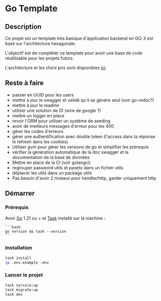 # Go Template

## Description

Ce projet est un template très basique d'application backend en GO. 
Il est basé sur l'architecture hexagonale.

L'objectif est de compléter ce template pour avoir une base de code réutilisable pour les projets futurs.

L'architecture et les choix pris sont disponibles [ici](./docs/static/architecture.md).

## Reste à faire

- passer en UUID pour les users
- mettre à jour le swagger et validé qu'il se génère seul (voir go-redoc?)
- mettre à jour le readme
- utiliser une solution de DI (wire de google ?)
- mettre un logger en place
- revoir l'ORM pour utiliser un système de seeding
- avoir de meilleurs messages d'erreur pour les 400
- gérer les codes d'erreurs
- gérer une authentification avec double token (l'access dans la réponse le refresh dans les cookies)
- Utiliser gvm pour gérer les versions de go et simplifier les prérequis 
- vérifier la génération automatique de la doc swagger et la documentation de la base de données
- Mettre en place de la CI (voir golangci)
- regrouper password utils et paseto dans un fichier utils
- déplacer les utils dans un package utils
- Pas besoin d'avoir 2 niveaux pour handler/http, garder uniquement http

## Démarrer

### Prérequis

Avoir [Go](https://go.dev/dl/) 1.21 ou + et [Task](https://taskfile.dev/installation/) installé sur la machine :

    ```bash
    go version && task --version
    ```

### Installation

```bash
task install
cp .env.example .env
```

### Lancer le projet

```bash
task service:up
task migrate:up
task dev
```
